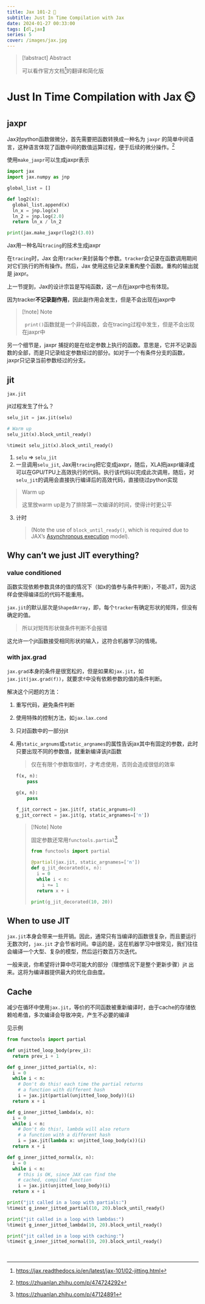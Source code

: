 ```yaml
---
title: Jax 101-2 🤞
subtitle: Just In Time Compilation with Jax
date: 2024-01-27 00:33:00
tags: [dl,jax]
series: 5
cover: /images/jax.jpg
---
```


> [!abstract] Abstract
>
> 可以看作官方文档[^1]的翻译和简化版


# Just In Time Compilation with Jax ⏲️

## jaxpr

Jax对python函数做微分，首先需要把函数转换成一种名为 `jaxpr` 的简单中间语言，这种语言体现了函数中间的数值运算过程，便于后续的微分操作。[^2]

使用`make_jaxpr`可以生成jaxpr表示

```python
import jax
import jax.numpy as jnp

global_list = []

def log2(x):
  global_list.append(x)
  ln_x = jnp.log(x)
  ln_2 = jnp.log(2.0)
  return ln_x / ln_2

print(jax.make_jaxpr(log2)(3.0))
```

Jax用一种名叫`tracing`的技术生成jaxpr

在`tracing`时，Jax 会用`tracker`来封装每个参数。`tracker`会记录在函数调用期间对它们执行的所有操作。然后，Jax 使用这些记录来重构整个函数。重构的输出就是 jaxpr。



上一节提到，Jax的设计宗旨是写纯函数，这一点在jaxpr中也有体现。

因为tracker**不记录副作用**，因此副作用会发生，但是不会出现在jaxpr中

> [!note] Note
>
> ` print()`函数就是一个非纯函数，会在tracing过程中发生，但是不会出现在jaxpr中



另一个细节是，jaxpr 捕捉的是在给定参数上执行的函数。意思是，它并不记录函数的全部，而是只记录给定参数经过的部分。如对于一个有条件分支的函数，jaxpr只记录当前参数经过的分支。

## jit

`jax.jit`

jit过程发生了什么？

```python
selu_jit = jax.jit(selu)

# Warm up
selu_jit(x).block_until_ready()

%timeit selu_jit(x).block_until_ready()
```

1. `selu` => `selu_jit` 
2. 一旦调用`selu_jit`, Jax用`tracing`把它变成jaxpr，随后，XLA把jaxpr编译成可以在GPU/TPU上高效执行的代码。执行该代码以完成此次调用，随后，对`selu_jit`的调用会直接执行编译后的高效代码，直接绕过python实现

> Warm up
>
> 这里放warm up是为了排除第一次编译的时间，使得计时更公平

3. 计时 

   > (Note the use of `block_until_ready()`, which is required due to JAX’s [Asynchronous execution](https://jax.readthedocs.io/en/latest/async_dispatch.html) model).

## Why can’t we just JIT everything?

### value conditioned

函数实现依赖参数具体的值的情况下（如x的值参与条件判断），不能JIT，因为这样会使得编译后的代码不能重用。

`jax.jit`的默认层次是`ShapedArray`，即，每个`tracker`有确定形状的矩阵，但没有确定的值。

> 所以对矩阵形状做条件判断不会报错

这允许一个jit函数接受相同形状的输入，这符合机器学习的情境。

### with jax.grad

`jax.grad`本身的条件是很宽松的，但是如果和`jax.jit`，如`jax.jit(jax.grad(f))`，就要求`f`中没有依赖参数的值的条件判断。

解决这个问题的方法：

1. 重写代码，避免条件判断

2. 使用特殊的控制方法，如`jax.lax.cond`

3. 只对函数中的一部分jit

4. 用`static_argnums`或`static_argnames`的属性告诉jax其中有固定的参数，此时只要出现不同的参数值，就重新编译该jit函数

   > 仅在有限个参数取值时，才考虑使用，否则会造成很低的效率

   ```python
   f(x, n): 
       pass
   
   g(x, n):
       pass
   
   f_jit_correct = jax.jit(f, static_argnums=0)
   g_jit_correct = jax.jit(g, static_argnames=['n'])
   ```
   
   > [!Note] Note
   >
   > 固定参数还常用`functools.partial`[^3]
   >
   > ```python
   > from functools import partial
   > 
   > @partial(jax.jit, static_argnames=['n'])
   > def g_jit_decorated(x, n):
   >   i = 0
   >   while i < n:
   >     i += 1
   >   return x + i
   > 
   > print(g_jit_decorated(10, 20))
   > ```

##  When to use JIT

`jax.jit`本身会带来一些开销。因此，通常只有当编译的函数很复杂，而且要运行无数次时，`jax.jit` 才会节省时间。幸运的是，这在机器学习中很常见，我们往往会编译一个大型、复杂的模型，然后运行数百万次迭代。 

一般来说，你希望将计算中尽可能大的部分（理想情况下是整个更新步骤）jit 出来。这将为编译器提供最大的优化自由度。

## Cache

减少在循环中使用`jax.jit`，等价的不同函数被重新编译时，由于cache的存储依赖哈希值，多次编译会导致冲突，产生不必要的编译

见示例

```python
from functools import partial

def unjitted_loop_body(prev_i):
  return prev_i + 1

def g_inner_jitted_partial(x, n):
  i = 0
  while i < n:
    # Don't do this! each time the partial returns
    # a function with different hash
    i = jax.jit(partial(unjitted_loop_body))(i)
  return x + i

def g_inner_jitted_lambda(x, n):
  i = 0
  while i < n:
    # Don't do this!, lambda will also return
    # a function with a different hash
    i = jax.jit(lambda x: unjitted_loop_body(x))(i)
  return x + i

def g_inner_jitted_normal(x, n):
  i = 0
  while i < n:
    # this is OK, since JAX can find the
    # cached, compiled function
    i = jax.jit(unjitted_loop_body)(i)
  return x + i

print("jit called in a loop with partials:")
%timeit g_inner_jitted_partial(10, 20).block_until_ready()

print("jit called in a loop with lambdas:")
%timeit g_inner_jitted_lambda(10, 20).block_until_ready()

print("jit called in a loop with caching:")
%timeit g_inner_jitted_normal(10, 20).block_until_ready()
```

[^1]: https://jax.readthedocs.io/en/latest/jax-101/02-jitting.html
[^2]: https://zhuanlan.zhihu.com/p/474724292
[^3]: https://zhuanlan.zhihu.com/p/47124891



​                                                                                                                                                                                                                                                                                                                 

